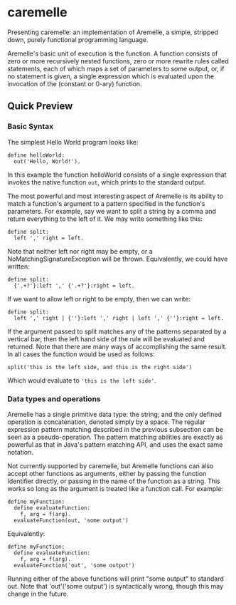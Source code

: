 # caremelle

Presenting caremelle: an implementation of Aremelle, a simple, stripped down, purely functional programming language. 

Aremelle's basic unit of execution is the function. A function consists of zero or more recursively nested functions, zero or more rewrite rules called statements, each of which maps a set of parameters to some output, or, if no statement is given, a single expression which is evaluated upon the invocation of the (constant or 0-ary) function.

## Quick Preview

### Basic Syntax

The simplest Hello World program looks like:

    define helloWorld:
      out('Hello, World!').

In this example the function helloWorld consists of a single expression that invokes the native function `out`, which prints to the standard output.

The most powerful and most interesting aspect of Aremelle is its ability to match a function's argument to a pattern specified in the function's parameters. For example, say we want to split a string by a comma and return everything to the left of it. We may write something like this:

    define split:
      left ',' right = left.
 
Note that neither left nor right may be empty, or a NoMatchingSignatureException will be thrown. Equivalently, we could have written:

    define split:
      {'.+?'}:left ',' {'.+?'}:right = left.

If we want to allow left or right to be empty, then we can write:

    define split:
      left ',' right | {''}:left ',' right | left ',' {''}:right = left.

If the argument passed to split matches any of the patterns separated by a vertical bar, then the left hand side of the rule will be evaluated and returned. Note that there are many ways of accomplishing the same result. In all cases the function would be used as follows:

    split('this is the left side, and this is the right side')
    
Which would evaluate to `'this is the left side'`.

### Data types and operations

Aremelle has a single primitive data type: the string; and the only defined operation is concatenation, denoted simply by a space. The regular expression pattern matching described in the previous subsection can be seen as a pseudo-operation. The pattern matching abilities are exactly as powerful as that in Java's pattern matching API, and uses the exact same notation.

Not currently supported by caremelle, but Aremelle functions can also accept other functions as arguments, either by passing the function Identifier directly, or passing in the name of the function as a string. This works so long as the argument is treated like a function call. For example:

    define myFunction:
      define evaluateFunction:
        f, arg = f(arg).
      evaluateFunction(out, 'some output')

Equivalently:

    define myFunction:
      define evaluateFunction:
        f, arg = f(arg).
      evaluateFunction('out', 'some output')
      
Running either of the above functions will print "some output" to standard out. Note that 'out'('some output') is syntactically wrong, though this may change in the future.
